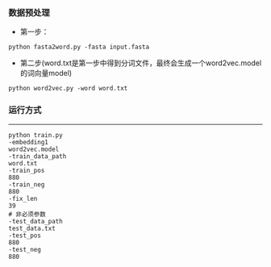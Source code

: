 ### 数据预处理
* 第一步：
```
python fasta2word.py -fasta input.fasta
```
* 第二步(word.txt是第一步中得到分词文件，最终会生成一个word2vec.model的词向量model)
```
python word2vec.py -word word.txt
```

### 运行方式
****************
```
python train.py
-embedding1
word2vec.model
-train_data_path
word.txt
-train_pos
880
-train_neg
880
-fix_len
39
# 非必须参数
-test_data_path
test_data.txt
-test_pos
880
-test_neg
880
```
